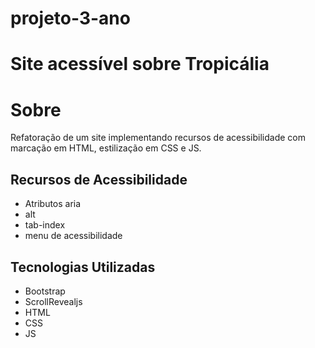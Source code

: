 # projeto-3-ano
# Site acessível sobre Tropicália
# Sobre
Refatoração de um site implementando recursos de acessibilidade com marcação em HTML, estilização em CSS e JS.

## Recursos de Acessibilidade
- Atributos aria
- alt
- tab-index
- menu de acessibilidade

## Tecnologias Utilizadas
- Bootstrap
- ScrollRevealjs
- HTML
- CSS
- JS